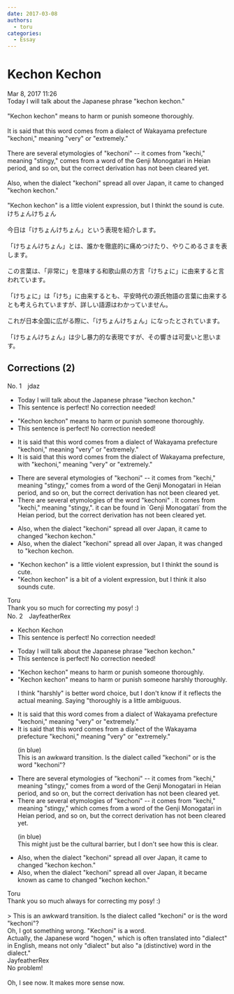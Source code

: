 ```yaml
---
date: 2017-03-08
authors:
  - toru
categories:
  - Essay
---
```


<h1 id="subject_show">Kechon Kechon</h1>
<div class="date">Mar 8, 2017 11:26</div>
<div id="post"><div id="body_show_ori">
Today I will talk about the Japanese phrase "kechon kechon."<br/><br/>"Kechon kechon" means to harm or punish someone thoroughly.<br/><br/>It is said that this word comes from a dialect of Wakayama prefecture "kechoni," meaning "very" or "extremely." <br/><br/>There are several etymologies of "kechoni" -- it comes from "kechi," meaning "stingy," comes from a word of the Genji Monogatari in Heian period, and so on, but the correct derivation has not been cleared yet.<br/><br/>Also, when the dialect "kechoni" spread all over Japan, it came to changed "kechon kechon."<br/><br/>"Kechon kechon" is a little violent expression, but I thinkt the sound is cute.
</div></div>

<!-- more -->

<div id="post_ja"><div id="body_show_mo">
けちょんけちょん<br/><br/>今日は「けちょんけちょん」という表現を紹介します。<br/><br/>「けちょんけちょん」とは、誰かを徹底的に痛めつけたり、やりこめるさまを表します。<br/><br/>この言葉は、「非常に」を意味する和歌山県の方言「けちょに」に由来すると言われています。<br/><br/>「けちょに」は「けち」に由来するとも、平安時代の源氏物語の言葉に由来するとも考えられていますが、詳しい語源はわかっていません。<br/><br/>これが日本全国に広がる際に、「けちょんけちょん」になったとされています。<br/><br/>「けちょんけちょん」は少し暴力的な表現ですが、その響きは可愛いと思います。
</div></div>

## Corrections (2)
<div id="block"><div class="first_name"> No. 1　<span class="just_name">jdaz</span></div><div id="block2">
<ul class="correction_field">
<li class="incorrect">Today I will talk about the Japanese phrase "kechon kechon."</li>
<li class="corrected perfect">This sentence is perfect! No correction needed!</li>
</ul>
<ul class="correction_field">
<li class="incorrect">"Kechon kechon" means to harm or punish someone thoroughly.</li>
<li class="corrected perfect">This sentence is perfect! No correction needed!</li>
</ul>
<ul class="correction_field">
<li class="incorrect">It is said that this word comes from a dialect of Wakayama prefecture "kechoni," meaning "very" or "extremely." </li>
<li class="corrected correct">
It is said that this word comes from <span class="f_blue">the </span>dialect of Wakayama prefecture<span class="f_blue">,</span> <span class="f_blue">with</span> "kechoni," meaning "very" or "extremely." 
</li>
</ul>
<ul class="correction_field">
<li class="incorrect">There are several etymologies of "kechoni" -- it comes from "kechi," meaning "stingy," comes from a word of the Genji Monogatari in Heian period, and so on, but the correct derivation has not been cleared yet.</li>
<li class="corrected correct">
There are several etymologies of <span class="f_blue">the word</span> "kechoni" .<span class="f_blue"> I</span>t comes from "kechi," meaning "stingy,". it can be found in `Genji Monogatari` from the Heian period, but the correct derivation has not been cleared yet.
</li>
</ul>
<ul class="correction_field">
<li class="incorrect">Also, when the dialect "kechoni" spread all over Japan, it came to changed "kechon kechon."</li>
<li class="corrected correct">
Also, when the dialect "kechoni" spread all over Japan, it wa<span class="f_blue">s changed to</span> "kechon kechon.
</li>
</ul>
<ul class="correction_field">
<li class="incorrect">"Kechon kechon" is a little violent expression, but I thinkt the sound is cute.</li>
<li class="corrected correct">
"Kechon kechon" is a <span class="f_blue">bit of a </span>violent expression, but I think<span class="f_blue"> it also sounds cute.</span>
</li>
</ul>
</div><div class="name"><span class="just_name">Toru</span><br>
Thank you so much for correcting my posy! :)
</div>
</div>
<div id="block"><div class="first_name"> No. 2　<span class="just_name">JayfeatherRex</span></div><div id="block2">
<ul class="correction_field">
<li class="incorrect">Kechon Kechon</li>
<li class="corrected perfect">This sentence is perfect! No correction needed!</li>
</ul>
<ul class="correction_field">
<li class="incorrect">Today I will talk about the Japanese phrase "kechon kechon."</li>
<li class="corrected perfect">This sentence is perfect! No correction needed!</li>
</ul>
<ul class="correction_field">
<li class="incorrect">"Kechon kechon" means to harm or punish someone thoroughly.</li>
<li class="corrected correct">
"Kechon kechon" means to harm or punish someone <span class="f_red">harshly </span><span class="sline">thoroughly</span>.
<p class="correction_comment">I think "harshly" is better word choice, but I don't know if it reflects the actual meaning.  Saying "thoroughly is a little ambiguous.</p>
</li>
</ul>
<ul class="correction_field">
<li class="incorrect">It is said that this word comes from a dialect of Wakayama prefecture "kechoni," meaning "very" or "extremely." </li>
<li class="corrected correct">
It is said that this word comes from a dialect of <span class="f_red">the </span>Wakayama <span class="f_blue">prefecture "kechoni,"</span> meaning "very" or "extremely." 
<p class="correction_comment">(in blue)<br/>This is an awkward transition.  Is the dialect called "kechoni" or is the word "kechoni"?</p>
</li>
</ul>
<ul class="correction_field">
<li class="incorrect">There are several etymologies of "kechoni" -- it comes from "kechi," meaning "stingy," comes from a word of the Genji Monogatari in Heian period, and so on, but the correct derivation has not been cleared yet.</li>
<li class="corrected correct">
There are several etymologies of "kechoni" -- it comes from "kechi," meaning "stingy," <span class="f_red">which </span>comes from a word of the Genji Monogatari in Heian period, and <span class="f_blue">so on,</span> but the correct derivation has not been cleared yet.
<p class="correction_comment">(in blue)<br/>This might just be the cultural barrier, but I don't see how this is clear.</p>
</li>
</ul>
<ul class="correction_field">
<li class="incorrect">Also, when the dialect "kechoni" spread all over Japan, it came to changed "kechon kechon."</li>
<li class="corrected correct">
Also, when the dialect "kechoni" spread all over Japan, it <span class="f_red">became known as </span><span class="sline">came to changed</span> "kechon kechon."
</li>
</ul>
</div><div class="name"><span class="just_name">Toru</span><br>
Thank you so much always for correcting my posy! :)<br/><br/>&gt; This is an awkward transition. Is the dialect called "kechoni" or is the word "kechoni"?<br/>Oh, I got something wrong. "Kechoni" is a word.<br/>Actually, the Japanese word "hogen," which is often translated into "dialect" in English, means not only "dialect" but also "a (distinctive) word in the dialect."
</div>
<div class="name"><span class="just_name">JayfeatherRex</span><br>
No problem!<br/><br/>Oh, I see now.  It makes more sense now.
</div>
</div>
